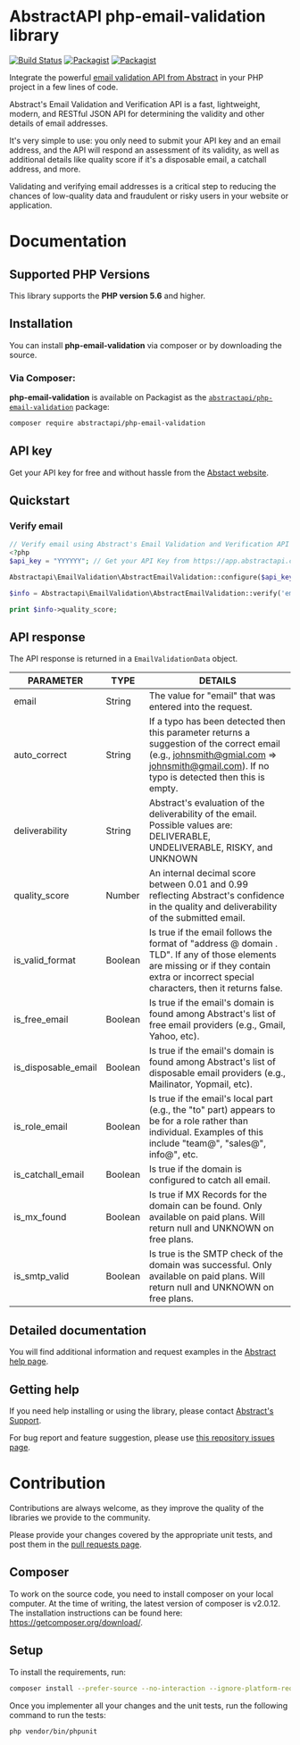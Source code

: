 # AbstractAPI php-email-validation library

[![Build Status](https://travis-ci.com/abstractapi/php-email-validation.png?branch=main)](https://travis-ci.com/abstractapi/php-email-validation)
[![Packagist](https://img.shields.io/packagist/v/abstractapi/php-email-validation.svg)](https://packagist.org/packages/abstractapi/php-email-validation)
[![Packagist](https://img.shields.io/packagist/dt/abstractapi/php-email-validation.svg)](https://packagist.org/packages/abstractapi/php-email-validation)

Integrate the powerful [email validation API from Abstract](https://www.abstractapi.com/email-verification-validation-api) in your PHP project in a few lines of code.

Abstract's Email Validation and Verification API is a fast, lightweight, modern, and RESTful JSON API for determining the validity and other details of email addresses.

It's very simple to use: you only need to submit your API key and an email address, and the API will respond an assessment of its validity, as well as additional details like quality score if it's a disposable email, a catchall address, and more.

Validating and verifying email addresses is a critical step to reducing the chances of low-quality data and fraudulent or risky users in your website or application.

# Documentation

## Supported PHP Versions

This library supports the **PHP version 5.6** and higher.

## Installation

You can install **php-email-validation** via composer or by downloading the source.

### Via Composer:

**php-email-validation** is available on Packagist as the
[`abstractapi/php-email-validation`](https://packagist.org/packages/abstractapi/php-email-validation) package:

```bash
composer require abstractapi/php-email-validation
```

## API key

Get your API key for free and without hassle from the [Abstact website](https://app.abstractapi.com/users/signup?target=/api/email-validation/pricing/select).

## Quickstart

### Verify email

```php
// Verify email using Abstract's Email Validation and Verification API and PHP
<?php
$api_key = "YYYYYY"; // Get your API Key from https://app.abstractapi.com/api/email-validation/documentation

Abstractapi\EmailValidation\AbstractEmailValidation::configure($api_key);

$info = Abstractapi\EmailValidation\AbstractEmailValidation::verify('email@domain.com');

print $info->quality_score;
```

## API response

The API response is returned in a `EmailValidationData` object.

| PARAMETER | TYPE | DETAILS |
| - | - | - |
| email | String | The value for "email" that was entered into the request. |
| auto_correct | String | If a typo has been detected then this parameter returns a suggestion of the correct email (e.g., johnsmith@gmial.com => johnsmith@gmail.com). If no typo is detected then this is empty. |
| deliverability | String | Abstract's evaluation of the deliverability of the email. Possible values are: DELIVERABLE, UNDELIVERABLE, RISKY, and UNKNOWN |
| quality_score | Number | An internal decimal score between 0.01 and 0.99 reflecting Abstract's confidence in the quality and deliverability of the submitted email. |
| is_valid_format | Boolean | Is true if the email follows the format of "address @ domain . TLD". If any of those elements are missing or if they contain extra or incorrect special characters, then it returns false. |
| is_free_email | Boolean | Is true if the email's domain is found among Abstract's list of free email providers (e.g., Gmail, Yahoo, etc). |
| is_disposable_email | Boolean | Is true if the email's domain is found among Abstract's list of disposable email providers (e.g., Mailinator, Yopmail, etc). |
| is_role_email | Boolean | Is true if the email's local part (e.g., the "to" part) appears to be for a role rather than individual. Examples of this include "team@", "sales@", info@", etc. |
| is_catchall_email | Boolean | Is true if the domain is configured to catch all email. |
| is_mx_found | Boolean | Is true if MX Records for the domain can be found. Only available on paid plans. Will return null and UNKNOWN on free plans. |
| is_smtp_valid | Boolean | Is true is the SMTP check of the domain was successful. Only available on paid plans. Will return null and UNKNOWN on free plans. |

## Detailed documentation

You will find additional information and request examples in the [Abstract help page](https://app.abstractapi.com/api/email-validation/documentation).

## Getting help

If you need help installing or using the library, please contact [Abstract's Support](https://app.abstractapi.com/api/email-validation/support).

For bug report and feature suggestion, please use [this repository issues page](https://github.com/abstractapi/php-email-validation/issues).

# Contribution

Contributions are always welcome, as they improve the quality of the libraries we provide to the community.

Please provide your changes covered by the appropriate unit tests, and post them in the [pull requests page](https://github.com/abstractapi/php-email-validation/pulls).

## Composer

To work on the source code, you need to install composer on your local computer. At the time of writing, the latest version of composer is v2.0.12. The installation instructions can be found here: https://getcomposer.org/download/.

## Setup

To install the requirements, run:

```bash
composer install --prefer-source --no-interaction --ignore-platform-reqs
```

Once you implementer all your changes and the unit tests, run the following command to run the tests:

```bash
php vendor/bin/phpunit
```
